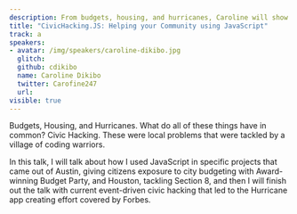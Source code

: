 ```yaml
---
description: From budgets, housing, and hurricanes, Caroline will show how Javascript can be used to tackle local problems in your community.
title: "CivicHacking.JS: Helping your Community using JavaScript"
track: a
speakers:
- avatar: /img/speakers/caroline-dikibo.jpg
  glitch:
  github: cdikibo
  name: Caroline Dikibo
  twitter: Carofine247
  url:
visible: true
---
```


Budgets, Housing, and Hurricanes. What do all of these things have in common? Civic Hacking. These were local problems that were tackled by a village of coding warriors.

In this talk, I will talk about how I used JavaScript in specific projects that came out of Austin, giving citizens exposure to city budgeting with Award-winning Budget Party, and Houston, tackling Section 8, and then I will finish out the talk with current event-driven civic hacking that led to the Hurricane app creating effort covered by Forbes.

